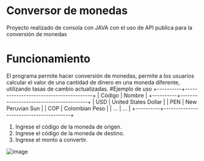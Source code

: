 # Conversor de monedas
Proyecto realizado de consola con JAVA con el uso de API publica para la conversión de monedas 
# Funcionamiento
El programa permite hacer conversión de monedas, permite a los usuarios calcular el valor de una cantidad de dinero en una moneda diferente, utilizando tasas de cambio actualizadas.
#Ejemplo de uso
+----------+----------------------------------------+
| Código   | Nombre                                 |
+----------+----------------------------------------+
| USD      | United States Dollar                   |
| PEN      | New Peruvian Sun                       |
| COP      | Colombian Peso                         |
| ...      | ...                                    |
+----------+----------------------------------------+
1. Ingrese el código de la moneda de origen.
2. Ingrese el código de la moneda de destino.
3. Ingrese el monto a convertir.

![image](https://github.com/user-attachments/assets/4c00ffa3-1236-48e7-bbf5-c6fed6f84881)

